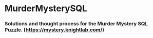 # MurderMysterySQL

### Solutions and thought process for the Murder Mystery SQL Puzzle. (https://mystery.knightlab.com/)

